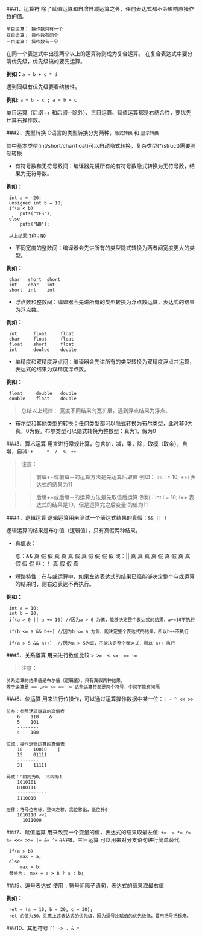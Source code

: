 ###1、运算符
除了赋值运算和自增自减运算之外，任何表达式都不会影响原操作数的值。

    单目运算： 操作数只有一个
    双目运算： 操作数有两个
    三目运算： 操作数有三个
    
在同一个表达式中出现两个以上的运算符则成为复合运算。
在复合表达式中要分清优先级，优先级搞的要先运算。

**例如：**`a = b + c * d`

遇到同级有优先级要看结核性。

**例如:** `a + b - c ; a = b = c `

单目运算（后缀++ 和后缀--除外）、三目运算、赋值运算都是右结合性，要优先计算右操作数。


###2、类型转换
C语言的类型转换分为两种，`隐式转换` 和 `显示转换`

其中基本类型(int/short/char/float)可以自动隐式转换，复杂类型(*/struct)需要强制转换

 - 有符号数和无符号数间：编译器先讲所有的有符号数隐式转换为无符号数，结果为无符号数。
 
 **例如：**

          
     int a = -20;
     unsigned int b = 10;
     if(a < b)
         puts("YES");
     else
         puts("NO");
         
     以上结果打印：NO
 
 - 不同宽度的整数间：编译器会先讲所有的类型隐式转换为两者间宽度更大的类型。
 
 **例如：**
 
 
     char   short  short
     int    char   int 
     short  int    int 
 
 - 浮点数和整数间：编译器会先讲所有的类型转换为浮点数运算，表达式的结果为浮点数。
 
 **例如：**
 
     
     int      float     float
     char     float     float
     float    short     float
     int      doulue    double
     
 - 单精度和双精度浮点间：编译器会先讲所有的类型转换为双精度浮点并运算，表达式的结果为双精度浮点数。
 
 **例如：**
 
 
     float     double   double
     double    float    double
     
 >总结以上规律： 宽度不同结果向宽扩展，遇到浮点结果为浮点。
          
 - 布尔型和其他类型的转换：任何类型都可以隐式转换为布尔类型，此时非0为真，0为假。布尔类型可以隐式转换为整数型：真为1，假为0
 
###3、算术运算
 用来进行常规计算，包含加，减，乘，除，取模（取余），自增，自减: `+  -  *  /  %  ++ --`
 
 >注意：
 >>前缀++或前缀--的运算方法是先运算后取值
     例如： int  i = 10;  ++i 表达式的结果为11
   
 >              
 >>后缀++或后缀--的运算方法是先取值后运算
     例如：int i = 10; i++ 表达式的结果是10，但是运算完之后变量i的值为11
     
###4、逻辑运算
 逻辑运算用来测试一个表达式结果的真假：`&& || !`
 
 逻辑运算的结果是布尔值（逻辑值），只有真假两种结果。
 
 - 真值表：
 
     
     与：&&
         真    假    假
         真    真    真
         假    真    假
         假    假    假
     或：||
         真    真    真
         真    假    真
         假    真    真
         假    假    假
     非：！
         真    假
         假    真
- 短路特性：在与或运算中，如果左边表达式的结果已经能够决定整个与或运算的结果时，则右边表达不再执行。
 
 **例如：**
 
 
     int a = 10;
     int b = 20;
     if(a > 0 || a += 10) //因为a > 0 为真，能够决定整个表达式的结果，a+=10不执行
     
     if(b <= a && b++) //因为b <= a 为假，能决定整个表达式的结果，所以b++不执行
     
     if(a > 5 && a++)  //因为a > 5为真，不能决定整个表达式，所以 a++ 执行
     
 ###5、关系运算
 用来进行数值比较:`> >=  < <=  == !=`
>注意：

    关系运算的结果值是布尔值（逻辑值），只有真假两种结果。
    等于运算是 == ,>= <= == != 这些运算符都是两个符号，中间不能有间隔

 ###6、位运算
 用来进行位操作，可以通过运算操作数据中某一位：`| ~ ^ << >>`
     
    位与：参照逻辑运算的真值表
        6    110    &
        5    101    
        --------
        4    100
         
    位或：操作逻辑运算的真值表
        18    10010    |
        15    01111
        --------
        31    11111
    
    异或：^相同为0， 不同为1
        1010101
        0100111
        -----------
        1110010
    
    左移：符号位布标，整体左移，高位移出，低位补0
        1010110 <<2
          1011000     
          
 ###7、赋值运算
 用来改变一个变量的值，表达式的结果取最左值: `+= -= *= /= %= <<= >>= |= &= ^=`
 ###8、三目运算
 可以用来对分支语句进行简单替代
 
     if(a > b)
         max = a;
     else
         max = b;
     替换为： max = a > b ? a : b;
     
 ###9、逗号表达式
 使用 `,` 符号间隔子语句，表达式的结果取最右值
 
  **例如：**
 
     ret = (a = 10, b = 20, c = 30);
     ret 的值为30，注意上述表达式的优先级，因为逗号比赋值的优先级低，要用括号括起来。
 ###10、其他符号
 `[] -> . & *`